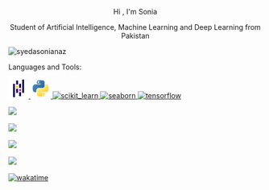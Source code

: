 <p align="center">Hi , I'm Sonia</p>
<p align="center">Student of Artificial Intelligence, Machine Learning and Deep Learning from Pakistan</p>

<p align="left"> <img src="https://komarev.com/ghpvc/?username=syedasonianaz&label=Profile%20views&color=0e75b6&style=flat" alt="syedasonianaz" /> </p>

<p align="left">Languages and Tools:</p>
<p align="left"> <a href="https://pandas.pydata.org/" target="_blank" rel="noreferrer"> <img src="https://raw.githubusercontent.com/devicons/devicon/2ae2a900d2f041da66e950e4d48052658d850630/icons/pandas/pandas-original.svg" alt="pandas" width="40" height="40"/> </a> <a href="https://www.python.org" target="_blank" rel="noreferrer"> <img src="https://raw.githubusercontent.com/devicons/devicon/master/icons/python/python-original.svg" alt="python" width="40" height="40"/> </a> <a href="https://scikit-learn.org/" target="_blank" rel="noreferrer"> <img src="https://upload.wikimedia.org/wikipedia/commons/0/05/Scikit_learn_logo_small.svg" alt="scikit_learn" width="40" height="40"/> </a> <a href="https://seaborn.pydata.org/" target="_blank" rel="noreferrer"> <img src="https://seaborn.pydata.org/_images/logo-mark-lightbg.svg" alt="seaborn" width="40" height="40"/> </a> <a href="https://www.tensorflow.org" target="_blank" rel="noreferrer"> <img src="https://www.vectorlogo.zone/logos/tensorflow/tensorflow-icon.svg" alt="tensorflow" width="40" height="40"/> </a> </p>


![](https://github-readme-stats.vercel.app/api/wakatime?username=syedasonianaz&theme=dark&border_radius=5&layout=compact)

![](https://github-readme-stats.vercel.app/api?username=syedasonianaz&theme=dark&hide_border=false&include_all_commits=false&count_private=false)<br/>

![](https://github-readme-streak-stats.herokuapp.com/?user=syedasonianazi&theme=dark&hide_border=false)<br/>

![](https://github-readme-stats.vercel.app/api/top-langs/?username=syedasonianaz&theme=dark&hide_border=false&include_all_commits=false&count_private=false&layout=compact)

[![wakatime](https://wakatime.com/badge/user/825b6764-a432-49e5-9980-96831b5d90a3.svg)](https://wakatime.com/@825b6764-a432-49e5-9980-96831b5d90a3)
